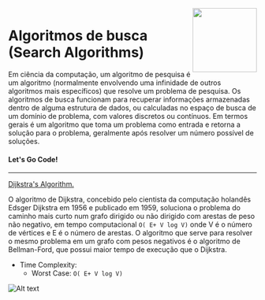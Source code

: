 <img src="https://i.ibb.co/M6nBBb0/mascote.png" align="right" width="130">

# Algoritmos de busca (Search Algorithms)

Em ciência da computação, um algoritmo de pesquisa é um algoritmo (normalmente envolvendo uma infinidade de outros
algoritmos mais específicos) que resolve um problema de pesquisa. Os algoritmos de busca funcionam para recuperar
informações armazenadas dentro de alguma estrutura de dados, ou calculadas no espaço de busca de um domínio de problema,
com valores discretos ou contínuos. Em termos gerais é um algoritmo que toma um problema como entrada e retorna a
solução para o problema, geralmente após resolver um número possível de soluções.

#### Let's Go Code!

---

[Dijkstra's Algorithm.](./Dijkstra.java)

O algoritmo de Dijkstra, concebido pelo cientista da computação holandês Edsger Dijkstra em 1956 e publicado em 1959,
soluciona o problema do caminho mais curto num grafo dirigido ou não dirigido com arestas de peso não negativo, em tempo
computacional `O( E+ V log V)` onde V é o número de vértices e E é o número de arestas. O algoritmo que serve para
resolver o mesmo problema em um grafo com pesos negativos é o algoritmo de Bellman-Ford, que possui maior tempo de
execução que o Dijkstra.

* Time Complexity:
    * Worst Case: `O( E+ V log V)`

![Alt text](img/Dijkstra.gif?raw=true "Dijkstra")